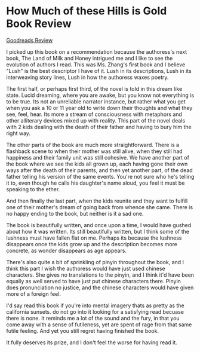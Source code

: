 # How Much of these Hills is Gold Book Review
[Goodreads Review](https://www.goodreads.com/review/show/5909851394)

I picked up this book on a recommendation because the authoress's next book, The Land of Milk and Honey intrigued me and I like to see the evolution of authors I read.  This was Ms. Zhang's first book and I believe "Lush" is the best descriptor I have of it.  Lush in its descriptions, Lush in its interweaving story lines, Lush in how the authoress waxes poetry.

The first half, or perhaps first third, of the novel is told in this dream like state.  Lucid dreaming, where you are awake, but you know not everything is to be true.  Its not an unreliable narrator instance, but rather what you get when you ask a 10 or 11 year old to write down their thoughts and what they see, feel, hear.  Its more a stream of consciousness with metaphors and other alliterary devices mixed up with reality.  This part of the novel deals with 2 kids dealing with the death of their father and having to bury him the right way.

The other parts of the book are much more straightforward.  There is a flashback scene to when their mother was still alive, when they still had happiness and their family unit was still cohesive. 
 We have another part of the book where we see the kids all grown up, each having gone their own ways after the death of their parents, and then yet another part, of the dead father telling his version of the same events.  You're not sure who he's telling it to, even though he calls his daughter's name aloud, you feel it must be speaking to the ether.

And then finally the last part, when the kids reunite and they want to fulfill one of their mother's dream of going back from whence she came.  There is no happy ending to the book, but neither is it a sad one.  

The book is beautifully written, and once upon a time, I would have gushed about how it was written.  Its still beautifully written, but I think some of the lushness must have fallen flat on me.  Perhaps its because the lushness disappears once the kids grow up and the description becomes more concrete, as wonder disappears as age appears.  

There's also quite a bit of sprinkling of pinyin throughout the book, and I think this part I wish the authoress would have just used chinese characters.  She gives no translations to the pinyin, and I think it'd have been equally as well served to have just put chinese characters there.  Pinyin does pronunciation no justice, and the chinese characters would have given more of a foreign feel.   

I'd say read this book if you're into mental imagery thats as pretty as the california sunsets.  do not go into it looking for a satisfying read becuase there is none. It reminds me a lot of the sound and the fury, in that you come away with a sense of futileness, yet are spent of rage from that same futile feeling.  And yet you still regret having finished the book.

It fully deserves its prize, and I don't feel the worse for having read it.  

